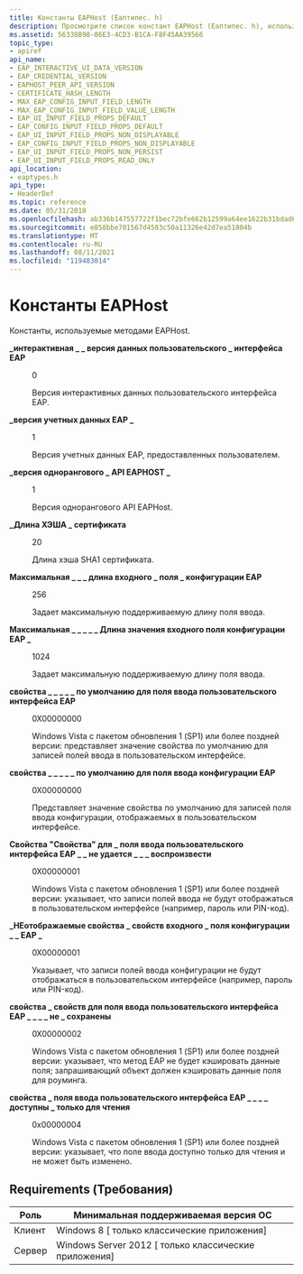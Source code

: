 ```yaml
---
title: Константы EAPHost (Еаптипес. h)
description: Просмотрите список констант EAPHost (Еаптипес. h), используемых методами EAPHost, и ознакомьтесь с требованиями к их использованию.
ms.assetid: 56338B98-06E3-4CD3-B1CA-F8F45AA39566
topic_type:
- apiref
api_name:
- EAP_INTERACTIVE_UI_DATA_VERSION
- EAP_CREDENTIAL_VERSION
- EAPHOST_PEER_API_VERSION
- CERTIFICATE_HASH_LENGTH
- MAX_EAP_CONFIG_INPUT_FIELD_LENGTH
- MAX_EAP_CONFIG_INPUT_FIELD_VALUE_LENGTH
- EAP_UI_INPUT_FIELD_PROPS_DEFAULT
- EAP_CONFIG_INPUT_FIELD_PROPS_DEFAULT
- EAP_UI_INPUT_FIELD_PROPS_NON_DISPLAYABLE
- EAP_CONFIG_INPUT_FIELD_PROPS_NON_DISPLAYABLE
- EAP_UI_INPUT_FIELD_PROPS_NON_PERSIST
- EAP_UI_INPUT_FIELD_PROPS_READ_ONLY
api_location:
- eaptypes.h
api_type:
- HeaderDef
ms.topic: reference
ms.date: 05/31/2018
ms.openlocfilehash: ab336b147557722f1bec72bfe662b12599a64ee1622b31bdad6a92a05af6d92e
ms.sourcegitcommit: e858bbe701567d4583c50a11326e42d7ea51804b
ms.translationtype: MT
ms.contentlocale: ru-RU
ms.lasthandoff: 08/11/2021
ms.locfileid: "119483014"
---
```

# <a name="eaphost-constants"></a>Константы EAPHost

Константы, используемые методами EAPHost.

<dl> <dt>

<span id="EAP_INTERACTIVE_UI_DATA_VERSION"></span><span id="eap_interactive_ui_data_version"></span>**\_интерактивная \_ \_ версия данных пользовательского \_ интерфейса EAP**
</dt> <dd> <dl> <dt>

0
</dt> <dt>



Версия интерактивных данных пользовательского интерфейса EAP.


</dt> </dl> </dd> <dt>

<span id="EAP_CREDENTIAL_VERSION"></span><span id="eap_credential_version"></span>**\_версия учетных данных EAP \_**
</dt> <dd> <dl> <dt>

1
</dt> <dt>



Версия учетных данных EAP, предоставленных пользователем.


</dt> </dl> </dd> <dt>

<span id="EAPHOST_PEER_API_VERSION"></span><span id="eaphost_peer_api_version"></span>**\_версия однорангового \_ API EAPHOST \_**
</dt> <dd> <dl> <dt>

1
</dt> <dt>



Версия однорангового API EAPHost.


</dt> </dl> </dd> <dt>

<span id="CERTIFICATE_HASH_LENGTH"></span><span id="certificate_hash_length"></span>**\_Длина ХЭША \_ сертификата**
</dt> <dd> <dl> <dt>

20
</dt> <dt>



Длина хэша SHA1 сертификата.


</dt> </dl> </dd> <dt>

<span id="MAX_EAP_CONFIG_INPUT_FIELD_LENGTH"></span><span id="max_eap_config_input_field_length"></span>**Максимальная \_ \_ \_ длина входного \_ поля \_ конфигурации EAP**
</dt> <dd> <dl> <dt>

256
</dt> <dt>



Задает максимальную поддерживаемую длину поля ввода.


</dt> </dl> </dd> <dt>

<span id="MAX_EAP_CONFIG_INPUT_FIELD_VALUE_LENGTH"></span><span id="max_eap_config_input_field_value_length"></span>**Максимальная \_ \_ \_ \_ \_ Длина значения входного поля конфигурации EAP \_**
</dt> <dd> <dl> <dt>

1024
</dt> <dt>



Задает максимальную поддерживаемую длину поля ввода.


</dt> </dl> </dd> <dt>

<span id="EAP_UI_INPUT_FIELD_PROPS_DEFAULT"></span><span id="eap_ui_input_field_props_default"></span>**свойства \_ \_ \_ \_ \_ по умолчанию для поля ввода пользовательского интерфейса EAP**
</dt> <dd> <dl> <dt>

0X00000000 
</dt> <dt>



Windows Vista с пакетом обновления 1 (SP1) или более поздней версии: представляет значение свойства по умолчанию для записей полей ввода в пользовательском интерфейсе.


</dt> </dl> </dd> <dt>

<span id="EAP_CONFIG_INPUT_FIELD_PROPS_DEFAULT"></span><span id="eap_config_input_field_props_default"></span>**свойства \_ \_ \_ \_ \_ по умолчанию для поля ввода конфигурации EAP**
</dt> <dd> <dl> <dt>

0X00000000 
</dt> <dt>



Представляет значение свойства по умолчанию для записей поля ввода конфигурации, отображаемых в пользовательском интерфейсе.


</dt> </dl> </dd> <dt>

<span id="EAP_UI_INPUT_FIELD_PROPS_NON_DISPLAYABLE"></span><span id="eap_ui_input_field_props_non_displayable"></span>**Свойства "Свойства" для \_ поля ввода пользовательского интерфейса EAP \_ \_ не удается \_ \_ \_ воспроизвести**
</dt> <dd> <dl> <dt>

0X00000001 
</dt> <dt>



Windows Vista с пакетом обновления 1 (SP1) или более поздней версии: указывает, что записи полей ввода не будут отображаться в пользовательском интерфейсе (например, пароль или PIN-код).


</dt> </dl> </dd> <dt>

<span id="EAP_CONFIG_INPUT_FIELD_PROPS_NON_DISPLAYABLE"></span><span id="eap_config_input_field_props_non_displayable"></span>**\_НЕотображаемые свойства \_ свойств входного \_ поля конфигурации \_ \_ EAP \_**
</dt> <dd> <dl> <dt>

0X00000001 
</dt> <dt>



Указывает, что записи полей ввода конфигурации не будут отображаться в пользовательском интерфейсе (например, пароль или PIN-код).


</dt> </dl> </dd> <dt>

<span id="EAP_UI_INPUT_FIELD_PROPS_NON_PERSIST"></span><span id="eap_ui_input_field_props_non_persist"></span>**свойства \_ свойств для поля ввода пользовательского интерфейса EAP \_ \_ \_ \_ не \_ сохранены**
</dt> <dd> <dl> <dt>

0X00000002 
</dt> <dt>



Windows Vista с пакетом обновления 1 (SP1) или более поздней версии: указывает, что метод EAP не будет кэшировать данные поля; запрашивающий объект должен кэшировать данные поля для роуминга.


</dt> </dl> </dd> <dt>

<span id="EAP_UI_INPUT_FIELD_PROPS_READ_ONLY"></span><span id="eap_ui_input_field_props_read_only"></span>**свойства \_ поля ввода пользовательского интерфейса EAP \_ \_ \_ \_ доступны \_ только для чтения**
</dt> <dd> <dl> <dt>

0x00000004
</dt> <dt>



Windows Vista с пакетом обновления 1 (SP1) или более поздней версии: указывает, что поле ввода доступно только для чтения и не может быть изменено.


</dt> </dl> </dd> </dl>

## <a name="requirements"></a>Requirements (Требования)



| Роль | Минимальная поддерживаемая версия ОС |
|------|------------------------------|
| Клиент<br/> | Windows 8 \[ только классические приложения\]<br/> |
| Сервер<br/> | Windows Server 2012 \[ только классические приложения\]<br/> |



 

 





